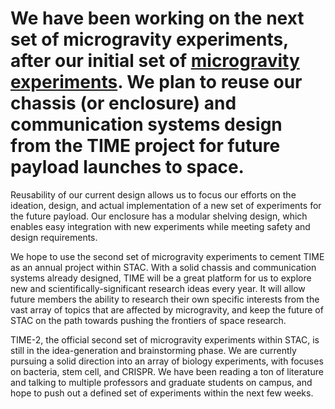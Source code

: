 
# We have been working on the next set of microgravity experiments, after our initial set of [microgravity experiments](/projects/time1). We plan to reuse our chassis (or enclosure) and communication systems design from the TIME project for future payload launches to space. 

Reusability of our current design allows us to focus our efforts on the ideation, design, and actual implementation of a new set of experiments for the future payload. Our enclosure has a modular shelving design, which enables easy integration with new experiments while meeting safety and design requirements.

We hope to use the second set of microgravity experiments to cement TIME as an annual project within STAC. With a solid chassis and communication systems already designed, TIME will be a great platform for us to explore new and scientifically-significant research ideas every year. It will allow future members the ability to research their own specific interests from the vast array of topics that are affected by microgravity, and keep the future of STAC on the path towards pushing the frontiers of space research.

TIME-2, the official second set of microgravity experiments within STAC, is still in the idea-generation and brainstorming phase. We are currently pursuing a solid direction into an array of biology experiments, with focuses on bacteria, stem cell, and CRISPR. We have been reading a ton of literature and talking to multiple professors and graduate students on campus, and hope to push out a defined set of experiments within the next few weeks. 
